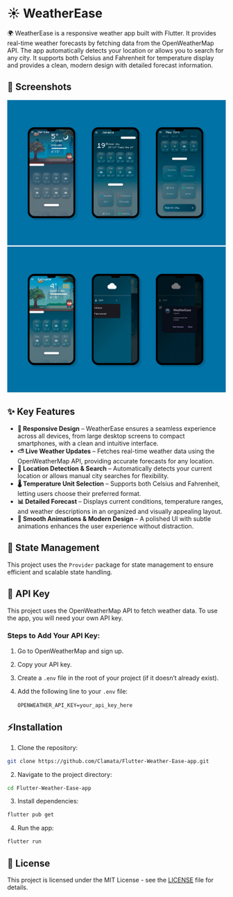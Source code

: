 


# ☀️ WeatherEase
🌍 WeatherEase is a responsive weather app built with Flutter. It provides real-time weather forecasts by fetching data from the OpenWeatherMap API. The app automatically detects your location or allows you to search for any city. It supports both Celsius and Fahrenheit for temperature display and provides a clean, modern design with detailed forecast information.

## 📸 Screenshots

<img src="showcase1.jpg" alt="screenshot1">  
<img src="showcase2.jpg" alt="screenshot2">  

## ✨ Key Features

-   **📱 Responsive Design** – WeatherEase ensures a seamless experience across all devices, from large desktop screens to compact smartphones, with a clean and intuitive interface.
-   **⛅ Live Weather Updates** – Fetches real-time weather data using the OpenWeatherMap API, providing accurate forecasts for any location.
-   **📍 Location Detection & Search** – Automatically detects your current location or allows manual city searches for flexibility.
-   **🌡️ Temperature Unit Selection** – Supports both Celsius and Fahrenheit, letting users choose their preferred format.
-   **📊 Detailed Forecast** – Displays current conditions, temperature ranges, and weather descriptions in an organized and visually appealing layout.
-   **🎨 Smooth Animations & Modern Design** – A polished UI with subtle animations enhances the user experience without distraction.

## 🔄 State Management

This project uses the `Provider` package for state management to ensure efficient and scalable state handling.

## 🔑 API Key

This project uses the OpenWeatherMap API to fetch weather data. To use the app, you will need your own API key.

### Steps to Add Your API Key:

1. Go to OpenWeatherMap and sign up.
2. Copy your API key.
3. Create a `.env` file in the root of your project (if it doesn’t already exist).
4. Add the following line to your `.env` file:

   `OPENWEATHER_API_KEY=your_api_key_here`

## ⚡Installation

1. Clone the repository:

```bash 
git clone https://github.com/Clamata/Flutter-Weather-Ease-app.git
```  

2. Navigate to the project directory:
  ```bash 
cd Flutter-Weather-Ease-app 
```  
3. Install dependencies:
  ```bash 
flutter pub get  
```  
4. Run the app:
  ```bash 
flutter run  
```  

## 📜 License

This project is licensed under the MIT License - see the [LICENSE](LICENSE) file for details.